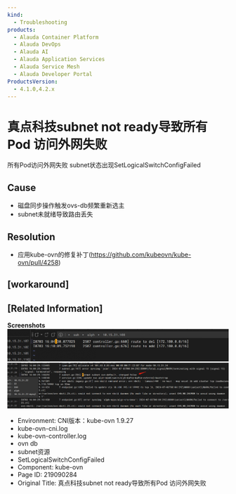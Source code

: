 ```yaml
---
kind:
  - Troubleshooting
products:
  - Alauda Container Platform
  - Alauda DevOps
  - Alauda AI
  - Alauda Application Services
  - Alauda Service Mesh
  - Alauda Developer Portal
ProductsVersion:
  - 4.1.0,4.2.x
---
```

<!-- A type of document that involves encountering a fault, diagnosing it, performing root cause analysis, and providing solutions. -->

# 真点科技subnet not ready导致所有Pod 访问外网失败

所有Pod访问外网失败 subnet状态出现SetLogicalSwitchConfigFailed

## Cause
- 磁盘同步操作触发ovs-db频繁重新选主
- subnet未就绪导致路由丢失

## Resolution
- 应用kube-ovn的修复补丁(https://github.com/kubeovn/kube-ovn/pull/4258)

## [workaround]

## [Related Information]
**Screenshots**
![](assets/zhen-dian-ke-ji-subnet-not-readydao-zhi-suo-you-pod-fang-wen-wai-wang-shi-bai/image-2024-7-4_19-20-45.png)
![](assets/zhen-dian-ke-ji-subnet-not-readydao-zhi-suo-you-pod-fang-wen-wai-wang-shi-bai/image-2024-7-4_19-21-51.png)
- Environment: CNI版本：kube-ovn 1.9.27
- kube-ovn-cni.log
- kube-ovn-controller.log
- ovn db
- subnet资源
- SetLogicalSwitchConfigFailed
- Component: kube-ovn
- Page ID: 219090284
- Original Title: 真点科技subnet not ready导致所有Pod 访问外网失败
